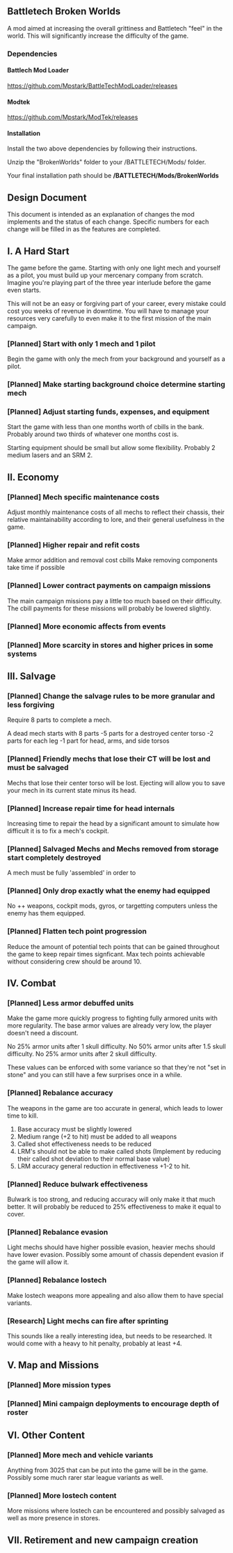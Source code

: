## Battletech Broken Worlds

A mod aimed at increasing the overall grittiness and Battletech "feel" in the world. This will significantly increase the difficulty of the game.

### Dependencies

#### Battlech Mod Loader

https://github.com/Mpstark/BattleTechModLoader/releases

#### Modtek

https://github.com/Mpstark/ModTek/releases

#### Installation

Install the two above dependencies by following their instructions.

Unzip the "BrokenWorlds" folder to your /BATTLETECH/Mods/ folder.

Your final installation path should be **/BATTLETECH/Mods/BrokenWorlds**

## Design Document

This document is intended as an explanation of changes the mod implements and the status of each change. Specific numbers for each change will be filled in as the features are completed.

## I. A Hard Start

The game before the game. Starting with only one light mech and yourself as a pilot, you must build up your mercenary company from scratch. Imagine you're playing part of the three year interlude before the game even starts.  

This will not be an easy or forgiving part of your career, every mistake could cost you weeks of revenue in downtime. You will have to manage your resources very carefully to even make it to the first mission of the main campaign.

### [Planned] Start with only 1 mech and 1 pilot

Begin the game with only the mech from your background and yourself as a pilot.

### [Planned] Make starting background choice determine starting mech

### [Planned] Adjust starting funds, expenses, and equipment

Start the game with less than one months worth of cbills in the bank. Probably around two thirds of whatever one months cost is.

Starting equipment should be small but allow some flexibility. Probably 2 medium lasers and an SRM 2.

## II. Economy

### [Planned] Mech specific maintenance costs

Adjust monthly maintenance costs of all mechs to reflect their chassis, their relative maintainability according to lore, and their general usefulness in the game.

### [Planned] Higher repair and refit costs

Make armor addition and removal cost cbills
Make removing components take time if possible

### [Planned] Lower contract payments on campaign missions

The main campaign missions pay a little too much based on their difficulty. The cbill payments for these missions will probably be lowered slightly.

### [Planned] More economic affects from events

### [Planned] More scarcity in stores and higher prices in some systems

## III. Salvage

### [Planned] Change the salvage rules to be more granular and less forgiving

Require 8 parts to complete a mech.

A dead mech starts with 8 parts
-5 parts for a destroyed center torso
-2 parts for each leg
-1 part for head, arms, and side torsos

### [Planned] Friendly mechs that lose their CT will be lost and must be salvaged

Mechs that lose their center torso will be lost. Ejecting will allow you to save your mech in its current state minus its head.

### [Planned] Increase repair time for head internals

Increasing time to repair the head by a significant amount to simulate how difficult it is to fix a mech's cockpit.

### [Planned] Salvaged Mechs and Mechs removed from storage start completely destroyed

A mech must be fully 'assembled' in order to 

### [Planned] Only drop exactly what the enemy had equipped

No ++ weapons, cockpit mods, gyros, or targetting computers unless the enemy has them equipped.

### [Planned] Flatten tech point progression

Reduce the amount of potential tech points that can be gained throughout the game to keep repair times signficant. Max tech points achievable without considering crew should be around 10.

## IV. Combat

### [Planned] Less armor debuffed units

Make the game more quickly progress to fighting fully armored units with more regularity. The base armor values are already very low, the player doesn't need a discount.

No 25% armor units after 1 skull difficulty.
No 50% armor units after 1.5 skull difficulty.
No 25% armor units after 2 skull difficulty.

These values can be enforced with some variance so that they're not "set in stone" and you can still have a few surprises once in a while.

### [Planned] Rebalance accuracy

The weapons in the game are too accurate in general, which leads to lower time to kill.

1. Base accuracy must be slightly lowered
2. Medium range (+2 to hit) must be added to all weapons
3. Called shot effectiveness needs to be reduced
4. LRM's should not be able to make called shots (Implement by reducing their called shot deviation to their normal base value)
5. LRM accuracy general reduction in effectiveness +1-2 to hit.

### [Planned] Reduce bulwark effectiveness

Bulwark is too strong, and reducing accuracy will only make it that much better. It will probably be reduced to 25% effectiveness to make it equal to cover.

### [Planned] Rebalance evasion

Light mechs should have higher possible evasion, heavier mechs should have lower evasion. Possibly some amount of chassis dependent evasion if the game will allow it.

### [Planned] Rebalance lostech

Make lostech weapons more appealing and also allow them to have special variants. 

### [Research] Light mechs can fire after sprinting

This sounds like a really interesting idea, but needs to be researched. It would come with a heavy to hit penalty, probably at least +4.

## V. Map and Missions

### [Planned] More mission types

### [Planned] Mini campaign deployments to encourage depth of roster

## VI. Other Content

### [Planned] More mech and vehicle variants

Anything from 3025 that can be put into the game will be in the game. Possibly some much rarer star league variants as well.

### [Planned] More lostech content

More missions where lostech can be encountered and possibly salvaged as well as more presence in stores.

## VII. Retirement and new campaign creation
